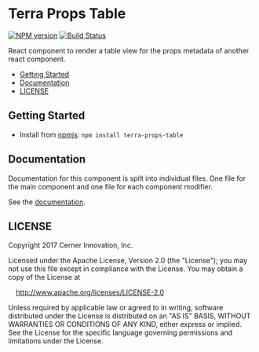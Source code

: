 # Terra Props Table


[![NPM version](http://img.shields.io/npm/v/terra-props-table.svg)](https://www.npmjs.org/package/terra-props-table)
[![Build Status](https://travis-ci.org/cerner/terra-ui.svg?branch=master)](https://travis-ci.org/cerner/terra-ui)

React component to render a table view for the props metadata of another react component.

- [Getting Started](#getting-started)
- [Documentation](#documentation)
- [LICENSE](#license)

## Getting Started

- Install from [npmjs](https://www.npmjs.com): `npm install terra-props-table`

## Documentation

Documentation for this component is spilt into individual files.
One file for the main component and one file for each component modifier.

See the [documentation](docs/).

## LICENSE

Copyright 2017 Cerner Innovation, Inc.

Licensed under the Apache License, Version 2.0 (the "License"); you may not use this file except in compliance with the License. You may obtain a copy of the License at

&nbsp;&nbsp;&nbsp;&nbsp;http://www.apache.org/licenses/LICENSE-2.0

Unless required by applicable law or agreed to in writing, software distributed under the License is distributed on an "AS IS" BASIS, WITHOUT WARRANTIES OR CONDITIONS OF ANY KIND, either express or implied. See the License for the specific language governing permissions and limitations under the License.
